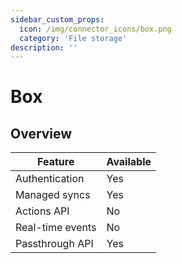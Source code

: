 ```yaml
---
sidebar_custom_props:
  icon: /img/connector_icons/box.png
  category: 'File storage'
description: ''
---
```


# Box

## Overview

| Feature                            | Available |
| ---------------------------------- | --------- |
| Authentication                     | Yes       |
| Managed syncs                      | Yes       |
| Actions API                        | No        |
| Real-time events                   | No        |
| Passthrough API                    | Yes       |
